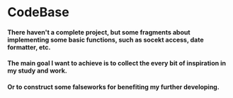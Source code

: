 # CodeBase
#### There haven't a complete project, but some fragments about implementing some basic functions, such as socekt access, date formatter, etc.
#### The main goal I want to achieve is to collect the every bit of inspiration in my study and work.
#### Or to construct some falseworks for benefiting my further developing.